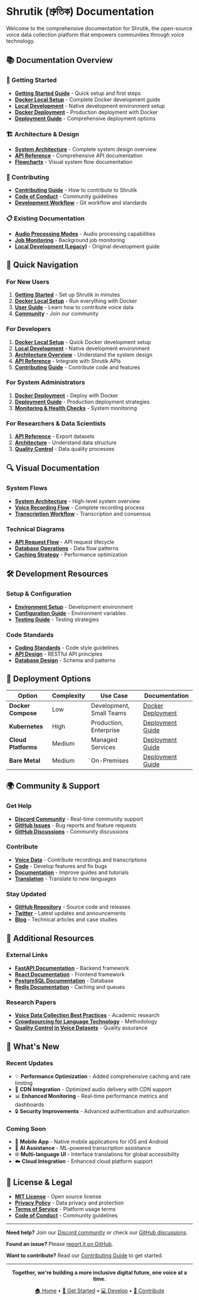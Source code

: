 # Shrutik (শ্রুতিক) Documentation

Welcome to the comprehensive documentation for Shrutik, the open-source voice data collection platform that empowers communities through voice technology.

## 📚 Documentation Overview

### 🚀 Getting Started
- **[Getting Started Guide](getting-started.md)** - Quick setup and first steps
- **[Docker Local Setup](docker-local-setup.md)** - Complete Docker development guide
- **[Local Development](local-development.md)** - Native development environment setup
- **[Docker Deployment](docker-deployment.md)** - Production deployment with Docker
- **[Deployment Guide](deployment-guide.md)** - Comprehensive deployment options

### 🏗️ Architecture & Design
- **[System Architecture](architecture.md)** - Complete system design overview
- **[API Reference](api-reference.md)** - Comprehensive API documentation
- **[Flowcharts](flowcharts/)** - Visual system flow documentation

### 🤝 Contributing
- **[Contributing Guide](contributing.md)** - How to contribute to Shrutik
- **[Code of Conduct](../CODE_OF_CONDUCT.md)** - Community guidelines
- **[Development Workflow](contributing.md#development-workflow)** - Git workflow and standards

### 📋 Existing Documentation
- **[Audio Processing Modes](AUDIO_PROCESSING_MODES.md)** - Audio processing capabilities
- **[Job Monitoring](JOB_MONITORING.md)** - Background job monitoring
- **[Local Development (Legacy)](LOCAL_DEVELOPMENT.md)** - Original development guide

## 🎯 Quick Navigation

### For New Users
1. **[Getting Started](getting-started.md)** - Set up Shrutik in minutes
2. **[Docker Local Setup](docker-local-setup.md)** - Run everything with Docker
3. **[User Guide](getting-started.md#first-steps)** - Learn how to contribute voice data
4. **[Community](getting-started.md#welcome-to-the-community)** - Join our community

### For Developers
1. **[Docker Local Setup](docker-local-setup.md)** - Quick Docker development setup
2. **[Local Development](local-development.md)** - Native development environment
3. **[Architecture Overview](architecture.md)** - Understand the system design
4. **[API Reference](api-reference.md)** - Integrate with Shrutik APIs
5. **[Contributing Guide](contributing.md)** - Contribute code and features

### For System Administrators
1. **[Docker Deployment](docker-deployment.md)** - Deploy with Docker
2. **[Deployment Guide](deployment-guide.md)** - Production deployment strategies
3. **[Monitoring & Health Checks](docker-deployment.md#monitoring-and-logging)** - System monitoring

### For Researchers & Data Scientists
1. **[API Reference](api-reference.md#export-api)** - Export datasets
2. **[Architecture](architecture.md#data-architecture)** - Understand data structure
3. **[Quality Control](architecture.md#consensus-algorithm)** - Data quality processes

## 🔍 Visual Documentation

### System Flows
- **[System Architecture](flowcharts/system-architecture.md)** - High-level system overview
- **[Voice Recording Flow](flowcharts/voice-recording-flow.md)** - Complete recording process
- **[Transcription Workflow](flowcharts/transcription-workflow.md)** - Transcription and consensus

### Technical Diagrams
- **[API Request Flow](flowcharts/api-request-flow.md)** - API request lifecycle
- **[Database Operations](flowcharts/database-operations.md)** - Data flow patterns
- **[Caching Strategy](flowcharts/caching-strategy.md)** - Performance optimization

## 🛠️ Development Resources

### Setup & Configuration
- **[Environment Setup](local-development.md#setup-instructions)** - Development environment
- **[Configuration Guide](local-development.md#development-configuration)** - Environment variables
- **[Testing Guide](contributing.md#testing-guidelines)** - Testing strategies

### Code Standards
- **[Coding Standards](contributing.md#coding-standards)** - Code style guidelines
- **[API Design](architecture.md#api-design)** - RESTful API principles
- **[Database Design](architecture.md#data-architecture)** - Schema and patterns

## 🚀 Deployment Options

| Option | Complexity | Use Case | Documentation |
|--------|------------|----------|---------------|
| **Docker Compose** | Low | Development, Small Teams | [Docker Deployment](docker-deployment.md) |
| **Kubernetes** | High | Production, Enterprise | [Deployment Guide](deployment-guide.md#kubernetes-deployment) |
| **Cloud Platforms** | Medium | Managed Services | [Deployment Guide](deployment-guide.md#cloud-platform-deployments) |
| **Bare Metal** | Medium | On-Premises | [Deployment Guide](deployment-guide.md#bare-metal-deployment) |

## 🌍 Community & Support

### Get Help
- **[Discord Community](https://discord.gg/shrutik)** - Real-time community support
- **[GitHub Issues](https://github.com/your-org/shrutik/issues)** - Bug reports and feature requests
- **[GitHub Discussions](https://github.com/your-org/shrutik/discussions)** - Community discussions

### Contribute
- **[Voice Data](contributing.md#voice-data-contribution)** - Contribute recordings and transcriptions
- **[Code](contributing.md#code-contribution)** - Develop features and fix bugs
- **[Documentation](contributing.md#documentation)** - Improve guides and tutorials
- **[Translation](contributing.md#internationalization)** - Translate to new languages

### Stay Updated
- **[GitHub Repository](https://github.com/your-org/shrutik)** - Source code and releases
- **[Twitter](https://twitter.com/ShrutikVoice)** - Latest updates and announcements
- **[Blog](https://blog.shrutik.org)** - Technical articles and case studies

## 📖 Additional Resources

### External Links
- **[FastAPI Documentation](https://fastapi.tiangolo.com/)** - Backend framework
- **[React Documentation](https://reactjs.org/)** - Frontend framework
- **[PostgreSQL Documentation](https://www.postgresql.org/docs/)** - Database
- **[Redis Documentation](https://redis.io/documentation)** - Caching and queues

### Research Papers
- **[Voice Data Collection Best Practices](https://example.com/paper1)** - Academic research
- **[Crowdsourcing for Language Technology](https://example.com/paper2)** - Methodology
- **[Quality Control in Voice Datasets](https://example.com/paper3)** - Quality assurance

## 🎉 What's New

### Recent Updates
- ✨ **Performance Optimization** - Added comprehensive caching and rate limiting
- 🚀 **CDN Integration** - Optimized audio delivery with CDN support
- 📊 **Enhanced Monitoring** - Real-time performance metrics and dashboards
- 🔒 **Security Improvements** - Advanced authentication and authorization

### Coming Soon
- 📱 **Mobile App** - Native mobile applications for iOS and Android
- 🤖 **AI Assistance** - ML-powered transcription assistance
- 🌐 **Multi-language UI** - Interface translations for global accessibility
- ☁️ **Cloud Integration** - Enhanced cloud platform support

## 📄 License & Legal

- **[MIT License](../LICENSE)** - Open source license
- **[Privacy Policy](privacy-policy.md)** - Data privacy and protection
- **[Terms of Service](terms-of-service.md)** - Platform usage terms
- **[Code of Conduct](../CODE_OF_CONDUCT.md)** - Community guidelines

---

**Need help?** Join our [Discord community](https://discord.gg/shrutik) or check our [GitHub discussions](https://github.com/your-org/shrutik/discussions).

**Found an issue?** Please [report it on GitHub](https://github.com/your-org/shrutik/issues/new).

**Want to contribute?** Read our [Contributing Guide](contributing.md) to get started.

---

<div align="center">

**Together, we're building a more inclusive digital future, one voice at a time.**

[🏠 Home](../README.md) • [🚀 Get Started](getting-started.md) • [💻 Develop](local-development.md) • [🤝 Contribute](contributing.md)

</div>
